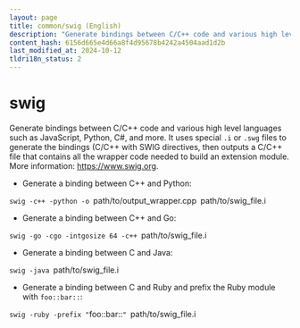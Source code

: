 ```yaml
---
layout: page
title: common/swig (English)
description: "Generate bindings between C/C++ code and various high level languages such as JavaScript, Python, C#, and more."
content_hash: 6156d665e4d66a8f4d95678b4242a4504aad1d2b
last_modified_at: 2024-10-12
tldri18n_status: 2
---
```

# swig

Generate bindings between C/C++ code and various high level languages such as JavaScript, Python, C#, and more.
It uses special `.i` or `.swg` files to generate the bindings (C/C++ with SWIG directives, then outputs a C/C++ file that contains all the wrapper code needed to build an extension module.
More information: <https://www.swig.org>.

- Generate a binding between C++ and Python:

`swig -c++ -python -o `<span class="tldr-var badge badge-pill bg-dark-lm bg-white-dm text-white-lm text-dark-dm font-weight-bold">path/to/output_wrapper.cpp</span>` `<span class="tldr-var badge badge-pill bg-dark-lm bg-white-dm text-white-lm text-dark-dm font-weight-bold">path/to/swig_file.i</span>

- Generate a binding between C++ and Go:

`swig -go -cgo -intgosize 64 -c++ `<span class="tldr-var badge badge-pill bg-dark-lm bg-white-dm text-white-lm text-dark-dm font-weight-bold">path/to/swig_file.i</span>

- Generate a binding between C and Java:

`swig -java `<span class="tldr-var badge badge-pill bg-dark-lm bg-white-dm text-white-lm text-dark-dm font-weight-bold">path/to/swig_file.i</span>

- Generate a binding between C and Ruby and prefix the Ruby module with `foo::bar::`:

`swig -ruby -prefix "`<span class="tldr-var badge badge-pill bg-dark-lm bg-white-dm text-white-lm text-dark-dm font-weight-bold">foo::bar::</span>`" `<span class="tldr-var badge badge-pill bg-dark-lm bg-white-dm text-white-lm text-dark-dm font-weight-bold">path/to/swig_file.i</span>
